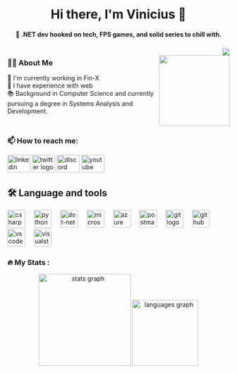 <h1 align="center">Hi there, I'm Vinicius 👋</h1>

<h4 align="center">🎯 .NET dev hooked on tech, FPS games, and solid series to chill with.</h4>

###

<!-- Wrapper para o About Me + GIF -->
<div style="display: flex; align-items: flex-start; justify-content: space-between;">

  <!-- About Me -->
  <div>
    <h3>👩‍💻 About Me</h3>
    <p>🔭 I'm currently working in Fin-X<br>
    🌳 I have experience with web<br>
    📚 Background in Computer Science and currently pursuing a degree in Systems Analysis and Development.</p>
  </div>

  <!-- GIF com badge de visitante acima -->
  <div align="right">
    <img src="https://visitor-badge.laobi.icu/badge?page_id=ViniciusLucasM.ViniciusLucasM&" />
    <br/>
    <img src="https://media3.giphy.com/media/v1.Y2lkPTc5MGI3NjExNjhrcXlrNHVpanVmemppbGhkeHp1Z3YxbWIzMjVuMjltYnVpMmloYyZlcD12MV9pbnRlcm5hbF9naWZfYnlfaWQmY3Q9Zw/78XCFBGOlS6keY1Bil/giphy.gif" height="160" />
  </div>

</div>

###

<h3 align="left">📫 How to reach me:</h3>

<div align="left">
  <img src="https://raw.githubusercontent.com/maurodesouza/profile-readme-generator/master/src/assets/icons/social/linkedin/default.svg" width="52" height="40" alt="linkedin logo"  />
  <img src="https://raw.githubusercontent.com/maurodesouza/profile-readme-generator/master/src/assets/icons/social/twitter/default.svg" width="52" height="40" alt="twitter logo"  />
  <img src="https://raw.githubusercontent.com/maurodesouza/profile-readme-generator/master/src/assets/icons/social/discord/default.svg" width="52" height="40" alt="discord logo"  />
  <img src="https://raw.githubusercontent.com/maurodesouza/profile-readme-generator/master/src/assets/icons/social/youtube/default.svg" width="52" height="40" alt="youtube logo"  />
</div>

###

<h2 align="left">🛠 Language and tools</h2>

<div align="left">
  <img src="https://cdn.jsdelivr.net/gh/devicons/devicon/icons/csharp/csharp-original.svg" height="40" alt="csharp logo"  />
  <img width="12" />
  <img src="https://skillicons.dev/icons?i=py" height="40" alt="python logo"  />
  <img width="12" />
  <img src="https://skillicons.dev/icons?i=dotnet" height="40" alt="dot-net logo"  />
  <img width="12" />
  <img src="https://cdn.jsdelivr.net/gh/devicons/devicon/icons/microsoftsqlserver/microsoftsqlserver-plain.svg" height="40" alt="microsoftsqlserver logo"  />
  <img width="12" />
  <img src="https://cdn.jsdelivr.net/gh/devicons/devicon/icons/azure/azure-original.svg" height="40" alt="azure logo"  />
  <img width="12" />
  <img src="https://skillicons.dev/icons?i=postman" height="40" alt="postman logo"  />
  <img width="12" />
  <img src="https://cdn.simpleicons.org/git/F05032" height="40" alt="git logo"  />
  <img width="12" />
  <img src="https://skillicons.dev/icons?i=github" height="40" alt="github logo"  />
  <img width="12" />
  <img src="https://skillicons.dev/icons?i=vscode" height="40" alt="vscode logo"  />
  <img width="12" />
  <img src="https://skillicons.dev/icons?i=visualstudio" height="40" alt="visualstudio logo"  />
</div>

###

<h3 align="left">🔥 My Stats :</h3>

<div align="center">
  <img src="https://github-readme-stats.vercel.app/api?username=ViniciusLucasM&hide_title=true&hide_rank=false&show_icons=true&include_all_commits=true&count_private=true&disable_animations=false&theme=dark&locale=en&hide_border=false&order=1" height="209" alt="stats graph"  />
  <img src="https://github-readme-stats.vercel.app/api/top-langs?username=ViniciusLucasM&locale=en&hide_title=true&layout=compact&card_width=320&langs_count=5&theme=dark&hide_border=true&order=2" height="150" alt="languages graph"  />
</div>
